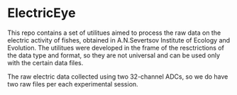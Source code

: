 # ElectricEye

This repo contains a set of utilitues aimed to process the raw data on the electric activity of fishes, obtained in A.N.Severtsov Institute of Ecology and Evolution. The utilitues were developed in the frame of the resctrictions of the data type and format, so they are not universal and can be used only with the certain data files.

The raw electric data collected using two 32-channel ADCs, so we do have two raw files per each experimental session. 
